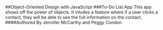 ##Object-Oriented Design with JavaScript
###To-Do List App
This app shows off the power of objects. It inludes a feature where if a user clicks a contact, 
they will be able to see the full information on the contact.
####Authored By
Jennifer McCarthy and Peggy Condon
